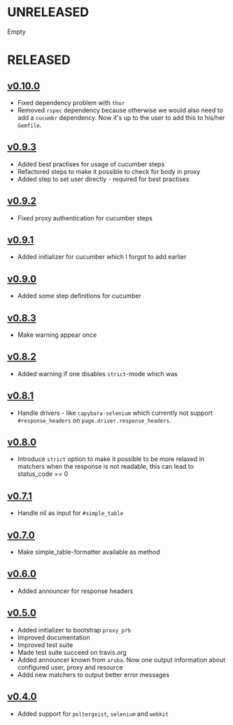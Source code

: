 #  UNRELEASED

Empty

# RELEASED

## [v0.10.0](https://github.com/fedux-org/proxy_rb/compare/v0.9.3...v0.10.0)

* Fixed dependency problem with `thor`
* Removed `rspec` dependency because otherwise we would also need to add a
  `cucumbr` dependency. Now it's up to the user to add this to his/her
  `Gemfile`.

## [v0.9.3](https://github.com/fedux-org/proxy_rb/compare/v0.9.2...v0.9.3)

* Added best practises for usage of cucumber steps
* Refactored steps to make it possible to check for body in proxy
* Added step to set user directly - required for best practises

## [v0.9.2](https://github.com/fedux-org/proxy_rb/compare/v0.9.1...v0.9.2)

* Fixed proxy authentication for cucumber steps

## [v0.9.1](https://github.com/fedux-org/proxy_rb/compare/v0.9.0...v0.9.1)

* Added initializer for cucumber which I forgot to add earlier

## [v0.9.0](https://github.com/fedux-org/proxy_rb/compare/v0.8.3...v0.9.0)

* Added some step definitions for cucumber

## [v0.8.3](https://github.com/fedux-org/proxy_rb/compare/v0.8.2...v0.8.3)

* Make warning appear once

## [v0.8.2](https://github.com/fedux-org/proxy_rb/compare/v0.8.1...v0.8.2)

* Added warning if one disables `strict`-mode which was 

## [v0.8.1](https://github.com/fedux-org/proxy_rb/compare/v0.8.0...v0.8.1)

* Handle drivers - like `capybara-selenium` which currently not support
  `#response_headers` on `page.driver.response_headers`.

## [v0.8.0](https://github.com/fedux-org/proxy_rb/compare/v0.7.1...v0.8.0)

* Introduce `strict` option to make it possible to be more relaxed in matchers
  when the response is not readable, this can lead to status_code == 0

## [v0.7.1](https://github.com/fedux-org/proxy_rb/compare/v0.7.0...v0.7.1)

* Handle nil as input for `#simple_table`

## [v0.7.0](https://github.com/fedux-org/proxy_rb/compare/v0.6.0...v0.7.0)

* Make simple_table-formatter available as method

## [v0.6.0](https://github.com/fedux-org/proxy_rb/compare/v0.5.0...v0.6.0)

* Added announcer for response headers

## [v0.5.0](https://github.com/fedux-org/proxy_rb/compare/v0.4.0...v0.5.0)

* Added initializer to bootstrap `proxy_prb`
* Improved documentation
* Improved test suite
* Made test suite succeed on travis.org
* Added announcer known from `aruba`. Now one output information about
  configured user, proxy and resource
* Addd new matchers to output better error messages


## [v0.4.0](https://github.com/fedux-org/proxy_rb/compare/v0.1.0...v0.4.0)

* Added support for `poltergeist`, `selenium` and `webkit`

